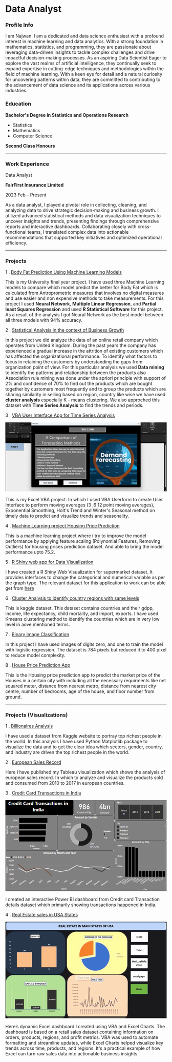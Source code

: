 # Data Analyst

### Profile Info
I am Najwan. I am a dedicated and data science enthusiast with a profound interest in machine learning and data analytics. With a strong foundation in mathematics, statistics, and programming, they are passionate about leveraging data-driven insights to tackle complex challenges and drive impactful decision-making processes. As an aspiring Data Scientist Eager to explore the vast realms of artificial intelligence, they continually seek to expand expertise in cutting-edge techniques and methodologies within the field of machine learning. With a keen eye for detail and a natural curiosity for uncovering patterns within data, they are committed to contributing to the advancement of data science and its applications across various industries.

### Education
**Bachelor's Degree in Statistics and Operations Research**
* Statistics
* Mathematics
* Computer Science

**Second Class Honours**

***

### Work Experience
Data Analyst 

**FairFirst Insurance Limited**      

2023 Feb - Present

As a data analyst, I played a pivotal role in collecting, cleaning, and analyzing data to drive strategic decision-making and business growth. I utilized advanced statistical methods and data visualization techniques to uncover insights and trends, presenting findings through comprehensive reports and interactive dashboards. Collaborating closely with cross-functional teams, I translated complex data into actionable recommendations that supported key initiatives and optimized operational efficiency.

***

### Projects

1 . [Body Fat Prediction Using Machine Learning Models](https://github.com/snm-najwan/Uni-Projects/blob/main/Body%20Fat%20Prediction%20using%20ML%20models.pdf)

This is my University final year project. I have used three Machine Learning models to compare which model predict the better for Body Fat which is calculated from Antroprometric measures that involves no digital measures and use easier and non expensive methods to take measurements. For this project I used **Neural Network**, **Multiple Linear Regression**, and **Partial least Squares Regression** and used **R Statistical Software** for this project. As a result of the analysis I got Neural Network as the best model between all three models with 94% accuracy.

2 . [Statistical Analysis in the context of Business Growth](https://github.com/snm-najwan/Uni-Projects/blob/main/Statistical%20Analysis%20in%20the%20context%20of%20Business%20Growth.pdf)

In this project we did analyze the data of an online retail company which operates from United Kingdom. During the past years the company has experienced a gradual increase in the attrition of existing customers which has affected the organizational performance. To identify what factors to focus in retaining the customers by understanding the gaps from organization point of view. For this particular analysis we used **Data mining** to identify the patterns and relationship between the products also Association rule mining was done under the apriori principle with support of 2% and confidence of 70% to find out the products which are bought together by customers most frequently and to group the products which are sharing similarity in selling based on region, country like wise we have used **cluster analysis** especially K - means clustering. We also approched this dataset with **Time Series Analysis** to find the trends and periods.

3 . [VBA User Interface App for Time Series Analysis](https://github.com/snm-najwan/Projects/blob/main/User%20Interface%20App.xlsm)

<img src="UserInterface.png">

This is my Excel VBA project. In which I used VBA Userform to create User Interface to perform moving averages (3 ,6 12 point moving averages), Exponential Smoothing, Holt's Trend and Winter's Seasonal method on timely data to predict and visualize trends and seasonality.

4 . [Machine Learning project Housing Price Prediction](https://github.com/snm-najwan/Visualizations/blob/main/housingPricesPrediction.ipynb)

This is a machine learning project where i try to improve the model performance by applying feature scaling (Polynomial Features, Removing Outliers) for housing prices prediction dataset. And able to bring the model performance upto 75.2.

5 . [R Shiny web app for Data Visualization](https://github.com/snm-najwan/Projects/blob/main/web_visualization.R)

I have created a R Shiny Web Visualization for supermarket dataset. It provides interfaces to change the categorical and numerical variable as per the graph type. The relevant dataset for this application to work can be able get from [here](https://github.com/snm-najwan/Projects/blob/main/supermarket_sales%20-%20Sheet1.csv)

6 . [Cluster Analysis to identify country regions with same levels](https://github.com/snm-najwan/Portfolio/blob/main/Cluster_Analysis.ipynb)

This is kaggle dataset. This dataset contains countries and their gdpp, income, life expectancy, child mortality, and import, exports. I have used Kmeans clustering method to identify the countries which are in very low level in aove mentioned terms.

7 . [Binary Image Classification](https://github.com/snm-najwan/Portfolio/blob/main/binary%20classification.ipynb)

In this project I have used images of digits zero, and one to train the model with logistic regression. The dataset is 784 pixels but reduced it to 400 pixel to reduce model complexity.

8 . [House Price Prediction App](https://snm-najwan-ml-projects-housing-price-streamlit-dtt9vn.streamlit.app/)

This is the Housing price prediction app to predict the market price of the Houses in a certain city with including all the necessary requirments like net squared meter, distance from nearest metro, distance from nearest city centre, number of bedrooms, age of the house, and floor number from ground.

***
### Projects (Visualizations)

1 . [Billionaires Analysis](https://github.com/snm-najwan/Visualizations/blob/main/Billionairs.ipynb)

I have used a dataset from Kaggle website to portray top richest people in the world. In this analysis I have used Python Matplotlib package to visualize the data and to get the clear idea which sectors, gender, country, and industry are driven the top richest people in the world.

2 . [European Sales Record](https://public.tableau.com/app/profile/seyyad.najwan/viz/FirstTableauViz_17094577677880/Dashboard1#1)

Here I have published my Tableau visualization which shows the analysis of european sales record. In which to analyze and visualize the products sold and consumed from 2010 to 2017 in european countries.

3 . [Credit Card Transactions in India](https://github.com/snm-najwan/Visualizations/blob/main/Credit%20card%20Transactions%20(India).pbix)

<img src="dashboard.png">

I created an interactive Power BI dashboard from Credit card Transaction details dataset which primarily showing transactions happened in India.

4 . [Real Estate sales in USA States](https://github.com/snm-najwan/Projects/blob/8c5c2c39d9d362f70b3deaa50df2bf72b2abc4f7/upwork%20excel.xlsm)

[![Watch the demo](VBA_dashboard.png)](Excel_Visualization.mp4)


Here’s dynamic Excel dashboard I created using VBA and Excel Charts. The dashboard is based on a retail sales dataset containing information on orders, products, regions, and profit metrics. VBA was used to automate formatting and streamline updates, while Excel Charts helped visualize key trends across time, products, and regions. It's a practical example of how Excel can turn raw sales data into actionable business insights.
